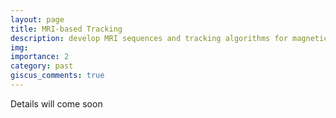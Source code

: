 ```yaml
---
layout: page
title: MRI-based Tracking
description: develop MRI sequences and tracking algorithms for magnetic microrobots
img: 
importance: 2
category: past
giscus_comments: true
---
```


Details will come soon